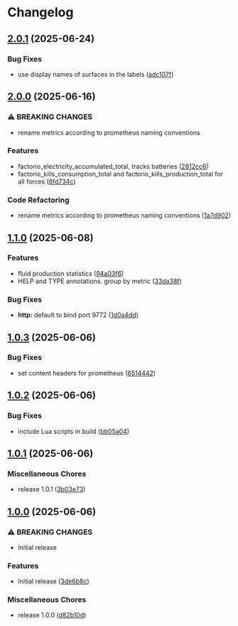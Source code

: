 # Changelog

## [2.0.1](https://github.com/Sleavely/factorio-rcon-prometheus-exporter/compare/v2.0.0...v2.0.1) (2025-06-24)


### Bug Fixes

* use display names of surfaces in the labels ([adc107f](https://github.com/Sleavely/factorio-rcon-prometheus-exporter/commit/adc107fe1b511f682f233175877d5875622c6668))

## [2.0.0](https://github.com/Sleavely/factorio-rcon-prometheus-exporter/compare/v1.1.0...v2.0.0) (2025-06-16)


### ⚠ BREAKING CHANGES

* rename metrics according to prometheus naming conventions

### Features

* factorio_electricity_accumulated_total, tracks batteries ([2812cc6](https://github.com/Sleavely/factorio-rcon-prometheus-exporter/commit/2812cc647fb2a1ab98359f01859d8fc5a101e116))
* factorio_kills_consumption_total and factorio_kills_production_total for all forces ([6fd734c](https://github.com/Sleavely/factorio-rcon-prometheus-exporter/commit/6fd734c535bf15d79a78529ce342881a5f214e72))


### Code Refactoring

* rename metrics according to prometheus naming conventions ([1a7d902](https://github.com/Sleavely/factorio-rcon-prometheus-exporter/commit/1a7d902942d32e7499b05220ef3f461558c43b60))

## [1.1.0](https://github.com/Sleavely/factorio-rcon-prometheus-exporter/compare/v1.0.3...v1.1.0) (2025-06-08)


### Features

* fluid production statistics ([94a03f6](https://github.com/Sleavely/factorio-rcon-prometheus-exporter/commit/94a03f6a5fb6ab393175225cd57087bc2207cd0c))
* HELP and TYPE annotations. group by metric ([33da38f](https://github.com/Sleavely/factorio-rcon-prometheus-exporter/commit/33da38f5502fe7b5b479fbd8f63c4b735b489aca))


### Bug Fixes

* **http:** default to bind port 9772 ([1d0a4dd](https://github.com/Sleavely/factorio-rcon-prometheus-exporter/commit/1d0a4dd23904734fb55045a0e31aa449ef889d11))

## [1.0.3](https://github.com/Sleavely/factorio-rcon-prometheus-exporter/compare/v1.0.2...v1.0.3) (2025-06-06)


### Bug Fixes

* set content headers for prometheus ([6514442](https://github.com/Sleavely/factorio-rcon-prometheus-exporter/commit/6514442e3b03df6c443377ba02e7abbcbda7335d))

## [1.0.2](https://github.com/Sleavely/factorio-rcon-prometheus-exporter/compare/v1.0.1...v1.0.2) (2025-06-06)


### Bug Fixes

* include Lua scripts in build ([bb05a04](https://github.com/Sleavely/factorio-rcon-prometheus-exporter/commit/bb05a04c041c8d8b7fe83b2689980ba521c8e4b8))

## [1.0.1](https://github.com/Sleavely/factorio-rcon-prometheus-exporter/compare/v1.0.0...v1.0.1) (2025-06-06)


### Miscellaneous Chores

* release 1.0.1 ([3b03e73](https://github.com/Sleavely/factorio-rcon-prometheus-exporter/commit/3b03e7310a449c5d37a7a2d451710a88e6f6380c))

## [1.0.0](https://github.com/Sleavely/factorio-rcon-prometheus-exporter/compare/v1.0.0...v1.0.0) (2025-06-06)


### ⚠ BREAKING CHANGES

* Initial release

### Features

* Initial release ([3de6b8c](https://github.com/Sleavely/factorio-rcon-prometheus-exporter/commit/3de6b8c35cc5b55063d3f004c9db91a1c57938e8))


### Miscellaneous Chores

* release 1.0.0 ([d82b10d](https://github.com/Sleavely/factorio-rcon-prometheus-exporter/commit/d82b10d6bc1d8c1c0e40af37f6e5bfae4c672c9f))
